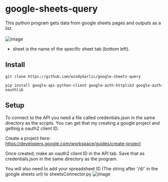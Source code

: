 # google-sheets-query
This python program gets data from google sheets pages and outputs as a list.<br><br>
![image](https://github.com/windyGarlic/google-sheets-query/assets/111098407/a299aa05-6883-4099-8d84-23ac87328448)

* sheet is the name of the specific sheet tab (bottom left). 
<h2>Install</h2>

```
git clone https://github.com/windyGarlic/google-sheets-query

pip install google-api-python-client google-auth-httplib2 google-auth-oauthlib
```

<h2>Setup</h2>

To connect to the API you need a file called credentials.json in the same directory as the scripts. You can get that my creating a google project and getting a oauth2 client ID.

Create a project here: https://developers.google.com/workspace/guides/create-project

Once created, make an oauth2 client ID in the API tab. Save that as credentials.json in the same directory as the program.

You will also need to add your spreadsheet ID (The string after '/d/' in the google sheets url) to sheetsConnector.py 
![image](https://github.com/windyGarlic/butter/assets/111098407/c3ad50dc-71f8-43d5-bed3-a770ec470bc3)
